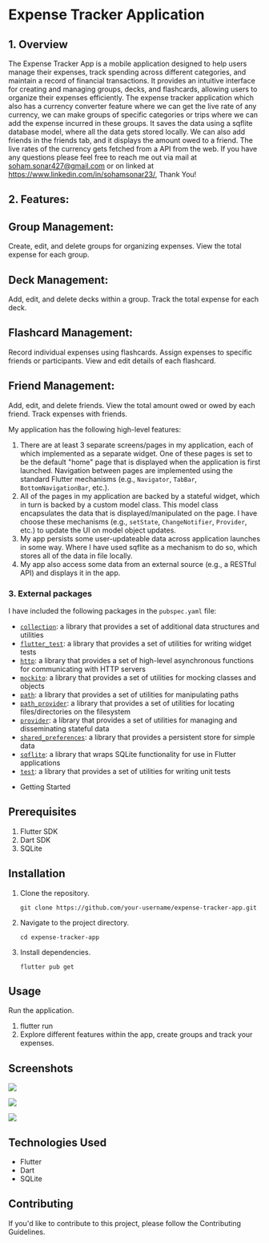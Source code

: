 
# Expense Tracker Application

## 1. Overview

The Expense Tracker App is a mobile application designed to help users manage their expenses, track spending across different categories, and maintain a record of financial transactions. It provides an intuitive interface for creating and managing groups, decks, and flashcards, allowing users to organize their expenses efficiently. The expense tracker application which also has a currency converter feature where we can get the live rate of any currency, we can make groups of specific categories or trips where we can add the expense incurred in these groups. It saves the data using a sqflite database model, where all the data gets stored locally. We can also add friends in the friends tab, and it displays the amount owed to a friend. The live rates of the currency gets fetched from a API from the web. If you have any questions please feel free to reach me out via mail at soham.sonar427@gmail.com or on linked at https://www.linkedin.com/in/sohamsonar23/, Thank You!

## 2. Features:

## Group Management:

Create, edit, and delete groups for organizing expenses.
View the total expense for each group.

## Deck Management:

Add, edit, and delete decks within a group.
Track the total expense for each deck.

## Flashcard Management:

Record individual expenses using flashcards.
Assign expenses to specific friends or participants.
View and edit details of each flashcard.

## Friend Management:

Add, edit, and delete friends.
View the total amount owed or owed by each friend.
Track expenses with friends.

My application has the following high-level features:

1. There are at least 3 separate screens/pages in my application, each of which implemented as a separate widget. One of these pages is set to be the default "home" page that is displayed when the application is first launched. Navigation between pages are implemented using the standard Flutter mechanisms (e.g., `Navigator`, `TabBar`, `BottomNavigationBar`, etc.).
2. All of the pages in my application are backed by a stateful widget, which in turn is backed by a custom model class. This model class encapsulates the data that is displayed/manipulated on the page. I have choose these mechanisms (e.g., `setState`, `ChangeNotifier`, `Provider`, etc.) to update the UI on model object updates.
3. My app persists some user-updateable data across application launches in some way. Where I have used sqflite as a mechanism to do so, which stores all of the data in file locally.
4. My app also access some data from an external source (e.g., a RESTful API) and displays it in the app.


### 3. External packages

I have included the following packages in the `pubspec.yaml` file:

- [`collection`](https://pub.dev/packages/collection): a library that provides a set of additional data structures and utilities
- [`flutter_test`](https://pub.dev/packages/flutter_test): a library that provides a set of utilities for writing widget tests
- [`http`](https://pub.dev/packages/http): a library that provides a set of high-level asynchronous functions for communicating with HTTP servers
- [`mockito`](https://pub.dev/packages/mockito): a library that provides a set of utilities for mocking classes and objects
- [`path`](https://pub.dev/packages/path): a library that provides a set of utilities for manipulating paths
- [`path_provider`](https://pub.dev/packages/path_provider): a library that provides a set of utilities for locating files/directories on the filesystem
- [`provider`](https://pub.dev/packages/provider): a library that provides a set of utilities for managing and disseminating stateful data
- [`shared_preferences`](https://pub.dev/packages/shared_preferences): a library that provides a persistent store for simple data
- [`sqflite`](https://pub.dev/packages/sqflite): a library that wraps SQLite functionality for use in Flutter applications
- [`test`](https://pub.dev/packages/test): a library that provides a set of utilities for writing unit tests

* Getting Started
## Prerequisites
1. Flutter SDK
2. Dart SDK
3. SQLite

## Installation
1. Clone the repository.


    ``` 
    git clone https://github.com/your-username/expense-tracker-app.git

2. Navigate to the project directory.

    ```
    cd expense-tracker-app

3. Install dependencies.

    ```
    flutter pub get

## Usage
Run the application.

1. flutter run
2. Explore different features within the app, create groups and track your expenses.

## Screenshots
![](https://github.com/sohamsonar427/expense_tracker/blob/master/lib/Screenshots/GroupsSS.jpg)

![](https://github.com/sohamsonar427/expense_tracker/blob/master/lib/Screenshots/SS.jpg)

![](https://github.com/sohamsonar427/expense_tracker/blob/master/lib/Screenshots/ActiviySS.jpg)

## Technologies Used
* Flutter
* Dart
* SQLite

## Contributing
If you'd like to contribute to this project, please follow the Contributing Guidelines.

